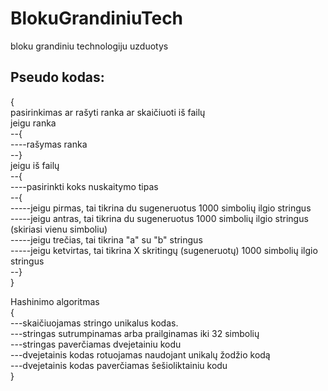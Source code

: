 # BlokuGrandiniuTech
 bloku grandiniu technologiju uzduotys
## Pseudo kodas:
{  
pasirinkimas ar rašyti ranka ar skaičiuoti iš failų  
jeigu ranka  
--{  
----rašymas ranka  
--}  
jeigu iš failų  
--{  
----pasirinkti koks nuskaitymo tipas  
--{  
-----jeigu pirmas, tai tikrina du sugeneruotus 1000 simbolių ilgio stringus  
-----jeigu antras, tai tikrina du sugeneruotus 1000 simbolių ilgio stringus (skiriasi vienu simboliu)  
-----jeigu trečias, tai tikrina "a" su "b" stringus  
-----jeigu ketvirtas, tai tikrina X skritingų (sugeneruotų) 1000 simbolių ilgio stringus  
--}  
}  
   
 Hashinimo algoritmas  
{  
---skaičiuojamas stringo unikalus kodas.  
---stringas sutrumpinamas arba prailginamas iki 32 simbolių  
---stringas paverčiamas dvejetainiu kodu  
---dvejetainis kodas rotuojamas naudojant unikalų žodžio kodą  
---dvejetainis kodas paverčiamas šešioliktainiu kodu  
}  
